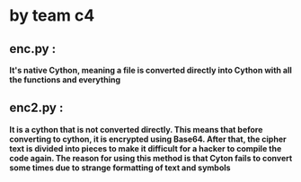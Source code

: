 <h1>by team c4</h1>
<h2>enc.py :</h2>
<b>It's native Cython, meaning a file is converted directly into Cython with all the functions and everything</b>

<h2>enc2.py :</h2>
<b>It is a cython that is not converted directly. This means that before converting to cython, it is encrypted using Base64. After that, the cipher text is divided into pieces to make it difficult for a hacker to compile the code again.
The reason for using this method is that Cyton fails to convert some times due to strange formatting of text and symbols</b>
